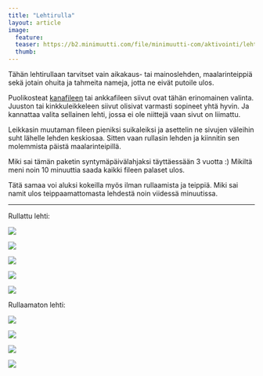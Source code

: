 ```yaml
---
title: "Lehtirulla"
layout: article
image:
  feature:
  teaser: https://b2.minimuutti.com/file/minimuutti-com/aktivointi/lehtirulla/DSC36316-245px.jpg
  thumb:
---
```


Tähän lehtirullaan tarvitset vain aikakaus- tai mainoslehden, maalarinteippiä sekä jotain ohuita ja tahmeita nameja, jotta ne eivät putoile ulos.

Puolikosteat [kanafileen](http://clk.tradedoubler.com/click?p(210840)a(2526211)g(19927404)url(https://www.zooplus.fi/shop/koirat/luut/puruliuskat/lihaisat_puruliuskat/534985)) tai ankkafileen siivut ovat tähän erinomainen valinta. Juuston tai kinkkuleikkeleen siivut olisivat varmasti sopineet yhtä hyvin. Ja kannattaa valita sellainen lehti, jossa ei ole niittejä vaan sivut on liimattu.

Leikkasin muutaman fileen pieniksi suikaleiksi ja asettelin ne sivujen väleihin suht lähelle lehden keskiosaa. Sitten vaan rullasin lehden ja kiinnitin sen molemmista päistä maalarinteipillä.

Miki sai tämän paketin syntymäpäivälahjaksi täyttäessään 3 vuotta :) Mikiltä meni noin 10 minuuttia saada kaikki fileen palaset ulos.

Tätä samaa voi aluksi kokeilla myös ilman rullaamista ja teippiä. Miki sai namit ulos teippaamattomasta lehdestä noin viidessä minuutissa.

---

Rullattu lehti:

![](https://b2.minimuutti.com/file/minimuutti-com/aktivointi/lehtirulla/DSC36316-800px.jpg)

![](https://b2.minimuutti.com/file/minimuutti-com/aktivointi/lehtirulla/DSC36330-800px.jpg)

![](https://b2.minimuutti.com/file/minimuutti-com/aktivointi/lehtirulla/DSC36415-800px.jpg)

![](https://b2.minimuutti.com/file/minimuutti-com/aktivointi/lehtirulla/DSC36428-800px.jpg)

![](https://b2.minimuutti.com/file/minimuutti-com/aktivointi/lehtirulla/DSC36439-800px.jpg)

Rullaamaton lehti:

![](https://b2.minimuutti.com/file/minimuutti-com/aktivointi/lehtirulla/DSC36306-800px.jpg)

![](https://b2.minimuutti.com/file/minimuutti-com/aktivointi/lehtirulla/DSC36181-800px.jpg)

![](https://b2.minimuutti.com/file/minimuutti-com/aktivointi/lehtirulla/DSC36120-800px.jpg)

![](https://b2.minimuutti.com/file/minimuutti-com/aktivointi/lehtirulla/DSC36290-800px.jpg)
